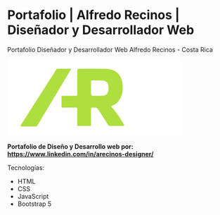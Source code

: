 # Portafolio | Alfredo Recinos | Diseñador y Desarrollador Web
Portafolio Diseñador y Desarrollador Web Alfredo Recinos - Costa Rica

<img src="/build/img/img-logotipo-400x172px.webp" alt="Alfredo" width="400"/>

**Portafolio de Diseño y Desarrollo web por: https://www.linkedin.com/in/arecinos-designer/** 

Tecnologías:
- HTML
- CSS
- JavaScript
- Bootstrap 5

